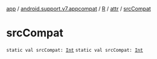 [app](../../../index.md) / [android.support.v7.appcompat](../../index.md) / [R](../index.md) / [attr](index.md) / [srcCompat](.)

# srcCompat

`static val srcCompat: `[`Int`](https://kotlinlang.org/api/latest/jvm/stdlib/kotlin/-int/index.html)
`static val srcCompat: `[`Int`](https://kotlinlang.org/api/latest/jvm/stdlib/kotlin/-int/index.html)